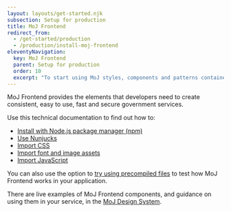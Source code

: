 ```yaml
---
layout: layouts/get-started.njk
subsection: Setup for production
title: MoJ Frontend
redirect_from:
  - /get-started/production
  - /production/install-moj-frontend
eleventyNavigation:
  key: MoJ Frontend
  parent: Setup for production
  order: 10
  excerpt: "To start using MoJ styles, components and patterns contained here, you’ll need to include MoJ Frontend in your project."
---
```


MoJ Frontend provides the elements that developers need to create consistent, easy to use, fast and secure government services.

Use this technical documentation to find out how to:

- [Install with Node.js package manager (npm)](/production/installing-with-npm/)
- [Use Nunjucks](/production/use-nunjucks/)
- [Import CSS](/production/import-css/)
- [Import font and image assets](/production/import-font-and-image-assets/)
- [Import JavaScript](/production/import-javascript/)

You can also use the option to [try using precompiled files](/production/install-using-precompiled-files/) to test how MoJ Frontend works in your application.

There are live examples of MoJ Frontend components, and guidance on using them in your service, in the [MoJ Design System](/).
